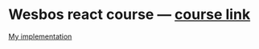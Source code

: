 # Wesbos react course — [course link](https://ReactForBeginners.com)

[My implementation](https://sad-roentgen-0f9913.netlify.com/)
